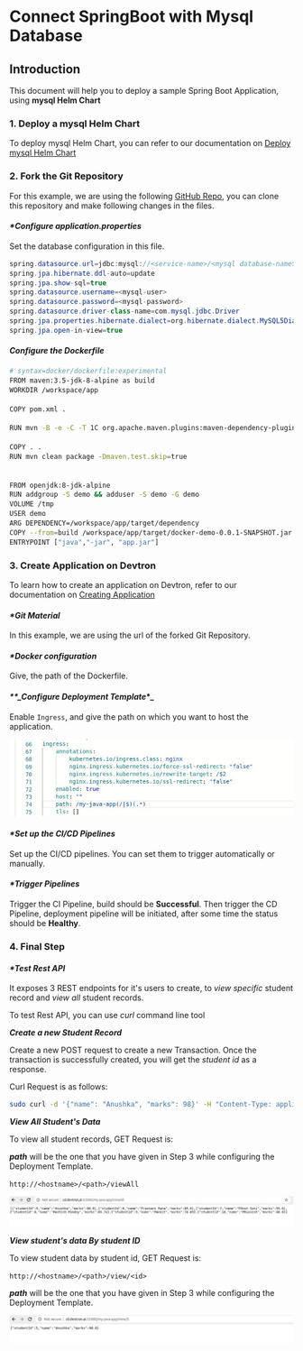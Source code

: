 # Connect SpringBoot with Mysql Database

## Introduction

This document will help you to deploy a sample Spring Boot Application, using **mysql Helm Chart**

### **1. Deploy a mysql Helm Chart**

To deploy mysql Helm Chart, you can refer to our documentation on [Deploy mysql Helm Chart](../deploy-chart/examples/deploying-mysql-helm-chart.md)

### **2. Fork the Git Repository**

For this example, we are using the following [GitHub Repo](https://github.com/devtron-labs/springboot), you can clone this repository and make following changes in the files.

#### _\*Configure application.properties_

Set the database configuration in this file.

```java
spring.datasource.url=jdbc:mysql://<service-name>/<mysql database-name>
spring.jpa.hibernate.ddl-auto=update
spring.jpa.show-sql=true
spring.datasource.username=<mysql-user>
spring.datasource.password=<mysql-password>
spring.datasource.driver-class-name=com.mysql.jdbc.Driver
spring.jpa.properties.hibernate.dialect=org.hibernate.dialect.MySQL5Dialect
spring.jpa.open-in-view=true
```

#### _Configure the Dockerfile_

```bash
# syntax=docker/dockerfile:experimental
FROM maven:3.5-jdk-8-alpine as build
WORKDIR /workspace/app

COPY pom.xml .

RUN mvn -B -e -C -T 1C org.apache.maven.plugins:maven-dependency-plugin:3.0.2:go-offline

COPY . .
RUN mvn clean package -Dmaven.test.skip=true


FROM openjdk:8-jdk-alpine
RUN addgroup -S demo && adduser -S demo -G demo
VOLUME /tmp
USER demo
ARG DEPENDENCY=/workspace/app/target/dependency
COPY --from=build /workspace/app/target/docker-demo-0.0.1-SNAPSHOT.jar app.jar
ENTRYPOINT ["java","-jar", "app.jar"]
```

### **3. Create Application on Devtron**

To learn how to create an application on Devtron, refer to our documentation on [Creating Application](../creating-application/)

#### _\*Git Material_

In this example, we are using the url of the forked Git Repository.

#### _\*Docker configuration_

Give, the path of the Dockerfile.

#### _\*\*\_Configure Deployment Template_\*\_

Enable `Ingress`, and give the path on which you want to host the application.

![](../../.gitbook/assets/use-cases-springboot-ingress-template.jpg)

#### _\*Set up the CI/CD Pipelines_

Set up the CI/CD pipelines. You can set them to trigger automatically or manually.

#### _\*Trigger Pipelines_

Trigger the CI Pipeline, build should be **Successful**. Then trigger the CD Pipeline, deployment pipeline will be initiated, after some time the status should be **Healthy**.

### **4. Final Step**

#### _\*Test Rest API_

It exposes 3 REST endpoints for it's users to create, to _view specific_ student record and _view all_ student records.

To test Rest API, you can use _curl_ command line tool

_**Create a new Student Record**_

Create a new POST request to create a new Transaction. Once the transaction is successfully created, you will get the _student id_ as a response.

Curl Request is as follows:

```bash
sudo curl -d '{"name": "Anushka", "marks": 98}' -H "Content-Type: application/json" -X POST http://<hostname>/<path-name>/create
```

_**View All Student's Data**_

To view all student records, GET Request is:

_**path**_ will be the one that you have given in Step 3 while configuring the Deployment Template.

`http://<hostname>/<path>/viewAll`

![](../../.gitbook/assets/use-cases-springboot-view-student-data.jpg)

_**View student's data By student ID**_

To view student data by student id, GET Request is:

`http://<hostname>/<path>/view/<id>`

_**path**_ will be the one that you have given in Step 3 while configuring the Deployment Template.

![](../../.gitbook/assets/use-cases-springboot-view-student-data-with-id.jpg)

